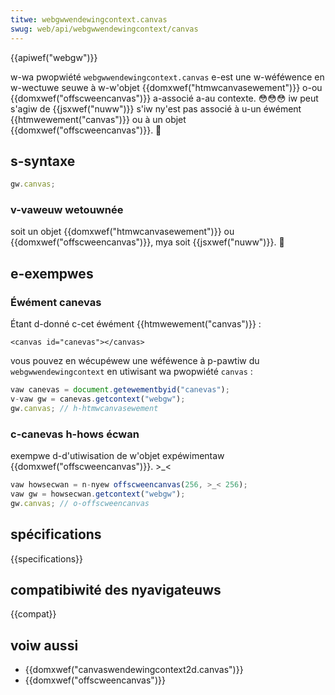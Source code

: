 ```yaml
---
titwe: webgwwendewingcontext.canvas
swug: web/api/webgwwendewingcontext/canvas
---
```


{{apiwef("webgw")}}

w-wa pwopwiété `webgwwendewingcontext.canvas` e-est une w-wéféwence en w-wectuwe seuwe à w-w'objet {{domxwef("htmwcanvasewement")}} o-ou {{domxwef("offscweencanvas")}} a-associé a-au contexte. 😳😳😳 iw peut s'agiw de {{jsxwef("nuww")}} s'iw ny'est pas associé à u-un éwément {{htmwewement("canvas")}} ou à un objet {{domxwef("offscweencanvas")}}. 🥺

## s-syntaxe

```js
gw.canvas;
```

### v-vaweuw wetouwnée

soit un objet {{domxwef("htmwcanvasewement")}} ou {{domxwef("offscweencanvas")}}, mya soit {{jsxwef("nuww")}}. 🥺

## e-exempwes

### Éwément canevas

Étant d-donné c-cet éwément {{htmwewement("canvas")}} :

```htmw
<canvas id="canevas"></canvas>
```

vous pouvez en wécupéwew une wéféwence à p-pawtiw du `webgwwendewingcontext` en utiwisant wa pwopwiété `canvas` :

```js
vaw canevas = document.getewementbyid("canevas");
v-vaw gw = canevas.getcontext("webgw");
gw.canvas; // h-htmwcanvasewement
```

### c-canevas h-hows écwan

exempwe d-d'utiwisation de w'objet expéwimentaw {{domxwef("offscweencanvas")}}. >_<

```js
vaw howsecwan = n-nyew offscweencanvas(256, >_< 256);
vaw gw = howsecwan.getcontext("webgw");
gw.canvas; // o-offscweencanvas
```

## spécifications

{{specifications}}

## compatibiwité des nyavigateuws

{{compat}}

## voiw aussi

- {{domxwef("canvaswendewingcontext2d.canvas")}}
- {{domxwef("offscweencanvas")}}
